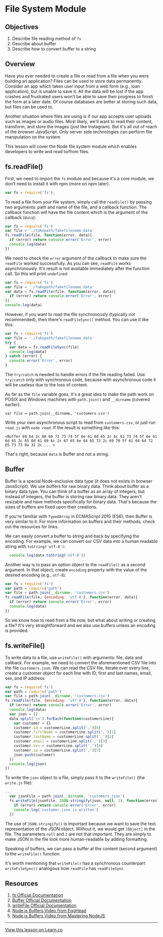 # File System Module

## Objectives

1. Describe file reading method of `fs`
1. Describe about buffer
1. Describe how to convert buffer to a string

## Overview

Have you ever needed to create a file or read from a file when you were building an application? Files can be used to store data permanently. Consider an app which takes user input from a web form (e.g., loan application), but is unable to save it. All the data will be lost if the app crashes and frustrated users won't be able to save their progress to finish the form at a later date. Of course databases are better at storing such data, but files can be used to. 

Another situation where files are using is if our app accepts user uploads such as images or audio files. Most likely, we'll want to read their content, transform, and store the images (just like Instagram). But it's all out of reach of the browser JavaScript. Only server side technologies can perform file manipulation on the system.

This lesson will cover the Node file system module which enables developers to write and read to/from files.

## fs.readFile()

First, we need to import the `fs` module and because it's a core module, we don't need to install it with npm (more on npm later).

```js
var fs = require('fs');
```

To read a file from your file system, simply call the `readFile()` by passing two arguments: path and name of the file, and a callback function. The callback function will have the file content which is the argument of the callback (`data`):

```js
var fs = require('fs')
var file = './fakepath/fakefilename.data'
fs.readFile(file, function(error, data){
  if (error) return console.error('Error', error)
  console.log(data)
})
```

We need to check the `error` argument of the callback to make sure the `readFile` worked successfully. As you can see, `readFile` works asynchronously. It's result is not available immediately after the function call. So this will print `undefined`:

```js
var fs = require('fs')
var file = './fakepath/fakefilename.data'
var data = fs.readFile(file, function(error, data){
  if (error) return console.error('Error', error)
})
console.log(data)
```

However, if you want to read the file synchronously (typically not recommended), then there's `readFileSync()` method. You can use it like this:

```js
var fs = require('fs')
var file = './fakepath/fakefilename.data'
try {
  var data = fs.readFileSync(file)
  console.log(data)
} catch (error) {
  console.error('Error', error)
}
```

The `try/catch` is needed to handle errors if the file reading failed. Use `try/catch` only with synchronous code, because with asynchronous code it will be useless due to the loss of content.

As far as the `file` variable goes, it's a great idea to make the path work on POSIX and Windows machines with `path.join()` and `__dirname` (covered earlier):

```
var file = path.join(__dirname, 'customers.csv')
```

Write your own asynchronous script to read from `customers.csv`, or just run `read.js` with `node read`. If the result is something like this:

```
<Buffer 69 64 2c 66 69 72 73 74 5f 6e 61 6d 65 2c 6c 61 73 74 5f 6e 61 6d 65 2c 65 6d 61 69 6c 2c 67 65 6e 64 65 72 2c 69 70 5f 61 64 64 72 65 73 73 0a 31 2c ... >
```

That's right, because `data` is Buffer and not a string.

## Buffer

Buffer is a special Node-exclusive data type (it does not exists in browser JavaScript). We use buffers for raw binary data. Think about buffer as a binary data type. You can think of a buffer as an array of integers, but instead of integers, the buffer is storing raw binary data. They aren't resizable and have methods specifically for binary data. That's because the sizes of buffers are fixed upon their creations. 

If you're familiar with `TypedArray` in ECMAScript 2015 (ES6), then Buffer is very similar to it. For more information on buffers and their methods, check out the resources for links.

We can easily convert a buffer to string and back by specifying the encoding. For example, we can convert our CSV data into a human readable string with `toString('utf-8')`:

```js
  console.log(data.toString('utf-8'))
```

Another way is to pass an option object to the `readFile()` as a second argument. In that object, create `encoding` property with the value of the desired encoding (e.g., `utf-8`).

```js
var fs = require('fs')
var path = require('path')
var file = path.join(__dirname, 'customers.csv')
fs.readFile(file, {encoding: 'utf-8'}, function(error, data){
  if (error) return console.error('Error', error)
  console.log(data)
})
```

So we know how to read from a file now, but what about writing or creating a file? It's very straightforward and we also use buffers unless an encoding is provided.

## fs.writeFile()

To write data to a file, use `writeFile()` with arguments: file, data and callback. For example, we need to convert the aforementioned CSV file into the file `customers.json`. We can read the CSV file, iterate over every line, create a customer object for each line with ID, first and last names, email, sex, and IP address:

```js
var fs = require('fs')
var path = require('path')
var file = path.join(__dirname, 'customers.csv')
fs.readFile(file, {encoding: 'utf-8'}, function(error, data){
  if (error) return console.error('Error', error)
  console.log(data)
  var json = []
  data.split('\n').forEach(function(customerLine){
    var customer = {}
    customer.id = customerLine.split(',')[0]
    customer.firstName = customerLine.split(',')[1]
    customer.lastName = customerLine.split(',')[2]
    customer.email = customerLine.split(',')[3]
    customer.sex = customerLine.split(',')[4]
    customer.ip = customerLine.split(',')[5]
    json.push(customer)
  })
  console.log(json)
})
```

To write the `json` object to a file, simply pass it to the `writeFile()` (the `write.js` file):

```js
...
  var jsonFile = path.join(__dirname, 'customers.json')
  fs.writeFile(jsonFile, JSON.stringify(json, null, 2), function(error){
    if (error) return console.error('Error', error)
    console.log('customer.json is written')
  })
```


The use of  `JSON.stringify()` is important because we want to save the text representation of the JSON object. Without it, we would get `[Object]` in the file. The parameters `null` and `2` are not that important. They are simply to make JSON in the file look more human-readable by adding formatting.

Speaking of buffers, we can pass a buffer at the content (second argument) to the `writeFile()` function.

It's worth mentioning that `writeFile()` has a synchronous counterpart `writeFileSync()` analogous how `readFile` has `readFileSync`.

## Resources

1. [fs Official Documentation](https://nodejs.org/api/fs.html)
1. [Buffer Official Documentation](https://nodejs.org/api/buffer.html)
1. [writeFile Official Documentation](https://nodejs.org/api/fs.html#fs_fs_writefile_file_data_options_callback)
1. [Node.js Buffers Video from EggHead](https://egghead.io/lessons/node-js-node-js-buffers)
1. [Node.js Buffers Video from Mastering NodeJS](https://www.youtube.com/watch?v=FVKO8wZNcnI)

---

<a href='https://learn.co/lessons/node-fs' data-visibility='hidden'>View this lesson on Learn.co</a>
